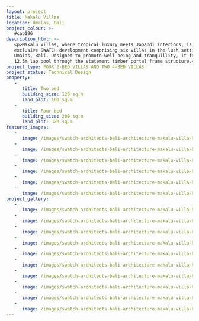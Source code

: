 ```yaml
---
layout: project
title: Makalu Villas
location: Umalas, Bali
project_colour: >-
   #cab196
description_html: >-
   <p>Makàlu Villas, where tropical luxury meets Japandi interiors, is an
   exclusive SWATCH development comprising six villas in the lush setting of
   Umalas, Bali. Designed to promote well-being and tranquillity, it features a
   12.5m lap pool through the statement timber portal frame structure.</p>
project_type: FOUR 2-BED VILLAS AND TWO 4-BED VILLAS
project_status: Technical Design
property:
   -
      title: Two bed
      building_size: 120 sq.m
      land_plot: 160 sq.m
   -
      title: Four bed
      building_size: 200 sq.m
      land_plot: 320 sq.m
featured_images:
   -
      image: /images/swatch-architects-bali-architecture-makalu-villa-house-1.jpg
   -
      image: /images/swatch-architects-bali-architecture-makalu-villa-house-4.jpg
   -
      image: /images/swatch-architects-bali-architecture-makalu-villa-house-5.jpg
   -
      image: /images/swatch-architects-bali-architecture-makalu-villa-house-6.jpg
   -
      image: /images/swatch-architects-bali-architecture-makalu-villa-house-7.jpg
   -
      image: /images/swatch-architects-bali-architecture-makalu-villa-house-8.jpg
project_gallery:
   -
      image: /images/swatch-architects-bali-architecture-makalu-villa-house-1.jpg
   -
      image: /images/swatch-architects-bali-architecture-makalu-villa-house-4.jpg
   -
      image: /images/swatch-architects-bali-architecture-makalu-villa-house-5.jpg
   -
      image: /images/swatch-architects-bali-architecture-makalu-villa-house-6.jpg
   -
      image: /images/swatch-architects-bali-architecture-makalu-villa-house-7.jpg
   -
      image: /images/swatch-architects-bali-architecture-makalu-villa-house-8.jpg
   -
      image: /images/swatch-architects-bali-architecture-makalu-villa-house-9.jpg
   -
      image: /images/swatch-architects-bali-architecture-makalu-villa-house-11.jpg
   -
      image: /images/swatch-architects-bali-architecture-makalu-villa-house-10.jpg
   -
      image: /images/swatch-architects-bali-architecture-makalu-villa-house-3.jpg
---
```

